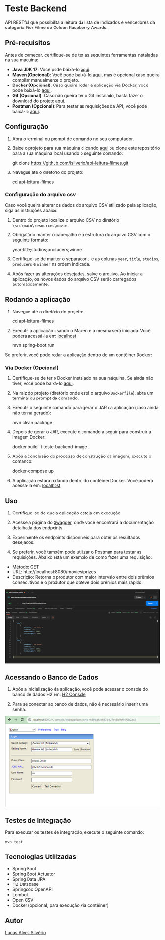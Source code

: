 # Teste Backend

API RESTful que possibilita a leitura da lista de indicados e vencedores
da categoria Pior Filme do Golden Raspberry Awards.

## Pré-requisitos

Antes de começar, certifique-se de ter as seguintes ferramentas instaladas na sua máquina:

- **Java JDK 17**: Você pode baixá-lo [aqui](https://www.oracle.com/br/java/technologies/downloads/#java17).
- **Maven (Opcional)**: Você pode baixá-lo [aqui](https://dlcdn.apache.org/maven/maven-3/3.9.4/binaries/apache-maven-3.9.4-bin.zip), mas é opcional caso queira compilar manualmente o projeto.
- **Docker (Opcional)**: Caso queira rodar a aplicação via Docker, você pode baixá-lo [aqui](https://www.docker.com/get-started).
- **Git (Opcional)**: Caso não queira ter o Git instalado, basta fazer o download do projeto [aqui](https://github.com/lsilverio/api-leitura-filmes/archive/refs/heads/master.zip).
- **Postman (Opcional)**: Para testar as requisições da API, você pode baixá-lo [aqui](https://www.postman.com/downloads/).

## Configuração

1. Abra o terminal ou prompt de comando no seu computador.

2. Baixe o projeto para sua máquina clicando [aqui](https://github.com/lsilverio/api-leitura-filmes/archive/refs/heads/master.zip) ou clone este repositório para a sua máquina local usando o seguinte comando:


    git clone https://github.com/lsilverio/api-leitura-filmes.git

3. Navegue até o diretório do projeto:


    cd api-leitura-filmes

### Configuração do arquivo csv

Caso você queira alterar os dados do arquivo CSV utilizado pela aplicação, siga as instruções abaixo:

1. Dentro do projeto localize o arquivo CSV no diretório `\src\main\resources\movie`.

2. Obrigatório manter o cabeçalho e a estrutura do arquivo CSV com o seguinte formato:


    year;title;studios;producers;winner

3. Certifique-se de manter o separador `;` e as colunas `year`, `title`, `studios`, `producers` e `winner` na ordem indicada.

4. Após fazer as alterações desejadas, salve o arquivo. Ao iniciar a aplicação, os novos dados do arquivo CSV serão carregados automaticamente.


## Rodando a aplicação

1. Navegue até o diretório do projeto:


    cd api-leitura-filmes

2. Execute a aplicação usando o Maven e a mesma será iniciada. Você poderá acessá-la em: [localhost](http://localhost:8080/actuator/health)


    mvn spring-boot:run

Se preferir, você pode rodar a aplicação dentro de um contêiner Docker:

### Via Docker (Opcional)

1. Certifique-se de ter o Docker instalado na sua máquina. Se ainda não tiver, você pode baixá-lo [aqui](https://www.docker.com/get-started).

2. Na raiz do projeto (diretório onde está o arquivo `Dockerfile`), abra um terminal ou prompt de comando.

3. Execute o seguinte comando para gerar o JAR da aplicação (caso ainda não tenha gerado):

    
    mvn clean package

4. Depois de gerar o JAR, execute o comando a seguir para construir a imagem Docker:

    
    docker build -t teste-backend-image .

5. Após a conclusão do processo de construção da imagem, execute o comando:


    docker-compose up

6. A aplicação estará rodando dentro do contêiner Docker. Você poderá acessá-la em: [localhost](http://localhost:8080/actuator/health)

## Uso

1. Certifique-se de que a aplicação esteja em execução.

2. Acesse a página do [Swagger](http://localhost:8080/swagger-ui.html), onde você encontrará a documentação detalhada dos endpoints.

3. Experimente os endpoints disponíveis para obter os resultados desejados.

4. Se preferir, você também pode utilizar o Postman para testar as requisições. Abaixo está um exemplo de como fazer uma requisição:

- Método: GET
- URL: http://localhost:8080/movies/prizes
- Descrição: Retorna o produtor com maior intervalo entre dois prêmios consecutivos e o produtor que obteve dois prêmios mais rápido.

![Exemplo de Requisição no Postman](https://github.com/lsilverio/api-leitura-filmes/blob/master/src/main/resources/static/img/teste_postman.png)

## Acessando o Banco de Dados

1. Após a inicialização da aplicação, você pode acessar o console do banco de dados H2 em: [H2 Console](http://localhost:8080/h2-console)

2. Para se conectar ao banco de dados, não é necessário inserir uma senha.

![Exemplo conexão h2-console](https://github.com/lsilverio/api-leitura-filmes/blob/master/src/main/resources/static/img/connect_h2_console.png)

## Testes de Integração

Para executar os testes de integração, execute o seguinte comando:


    mvn test



## Tecnologias Utilizadas

- Spring Boot
- Spring Boot Actuator
- Spring Data JPA
- H2 Database
- Springdoc OpenAPI
- Lombok
- Open CSV
- Docker (opcional, para execução via contêiner)


## Autor

[Lucas Alves Silvério](https://www.linkedin.com/in/lucas-silverio/)

